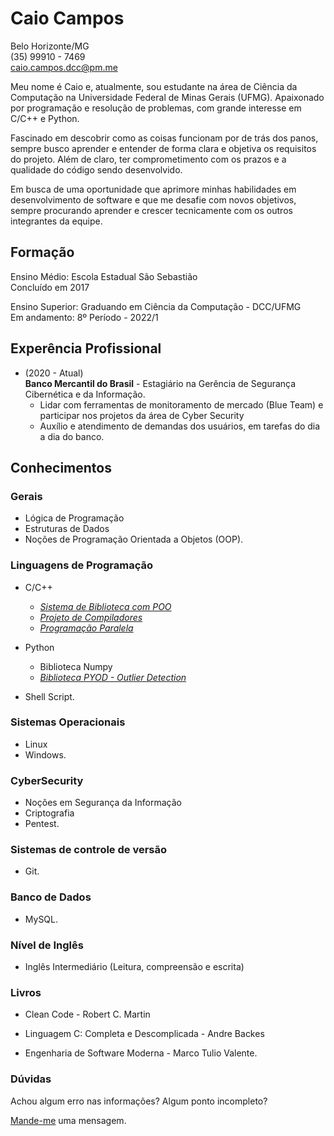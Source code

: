# Caio Campos

Belo Horizonte/MG <br>
(35) 99910 - 7469 <br>
caio.campos.dcc@pm.me

Meu nome é Caio e, atualmente, sou estudante na área de Ciência da Computação na Universidade Federal de Minas Gerais (UFMG). Apaixonado por programação e resolução de problemas, com grande interesse em C/C++ e Python. 

Fascinado em descobrir como as coisas funcionam por de trás dos panos, sempre busco aprender e entender de forma clara e objetiva os requisitos do projeto. Além de claro, ter comprometimento com os prazos e a qualidade do código sendo desenvolvido.

Em busca de uma oportunidade que aprimore minhas habilidades em desenvolvimento de software e que me desafie com novos objetivos, sempre procurando aprender e crescer tecnicamente com os outros integrantes da equipe.

## Formação
Ensino Médio: Escola Estadual São Sebastião <br>
Concluído em 2017

Ensino Superior: Graduando em Ciência da Computação - DCC/UFMG <br>
Em andamento: 8º Período - 2022/1

## Experência Profissional
* (2020 -  Atual) <br>
**Banco Mercantil do Brasil** -
Estagiário na Gerência de Segurança Cibernética e da Informação.
  * Lidar com ferramentas de monitoramento de mercado (Blue Team) e participar nos projetos da área de Cyber Security 
  * Auxílio e atendimento de demandas dos usuários, em tarefas do dia a dia do banco.

## Conhecimentos

### Gerais
* Lógica de Programação
* Estruturas de Dados
* Noções de Programação Orientada a Objetos (OOP).

### Linguagens de Programação
* C/C++
  *  [_Sistema de Biblioteca com POO_](https://github.com/KaioAlex/cpp_development/tree/main/Library_Project)
  * [_Projeto de Compiladores_](https://github.com/KaioAlex/cpp_development/tree/main/Compilers)
  * [_Programação Paralela_](https://github.com/KaioAlex/cpp_development/tree/main/Parallel_Programming)

* Python
  * Biblioteca Numpy
  * [_Biblioteca PYOD - Outlier Detection_](https://github.com/KaioAlex/DigitalSecurity)

* Shell Script.

### Sistemas Operacionais
* Linux
* Windows.

### CyberSecurity
* Noções em Segurança da Informação
* Criptografia
* Pentest.

### Sistemas de controle de versão
* Git.

### Banco de Dados
* MySQL.

### Nível de Inglês
* Inglês Intermediário (Leitura, compreensão e escrita)

### Livros
* Clean Code - Robert C. Martin

* Linguagem C: Completa e Descomplicada - Andre Backes  

* Engenharia de Software Moderna - Marco Tulio Valente.


### Dúvidas

Achou algum erro nas informações? Algum ponto incompleto?

[Mande-me](https://github.com/KaioAlex/curriculo/issues) uma mensagem.
